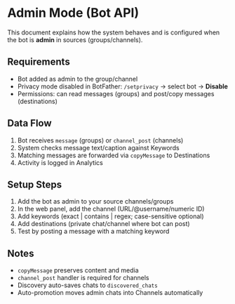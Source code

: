 # Admin Mode (Bot API)

This document explains how the system behaves and is configured when the bot is **admin** in sources (groups/channels).

## Requirements

- Bot added as admin to the group/channel
- Privacy mode disabled in BotFather: `/setprivacy` → select bot → **Disable**
- Permissions: can read messages (groups) and post/copy messages (destinations)

## Data Flow

1) Bot receives `message` (groups) or `channel_post` (channels)
2) System checks message text/caption against Keywords
3) Matching messages are forwarded via `copyMessage` to Destinations
4) Activity is logged in Analytics

## Setup Steps

1) Add the bot as admin to your source channels/groups
2) In the web panel, add the channel (URL/@username/numeric ID)
3) Add keywords (exact | contains | regex; case-sensitive optional)
4) Add destinations (private chat/channel where bot can post)
5) Test by posting a message with a matching keyword

## Notes

- `copyMessage` preserves content and media
- `channel_post` handler is required for channels
- Discovery auto-saves chats to `discovered_chats`
- Auto-promotion moves admin chats into Channels automatically

